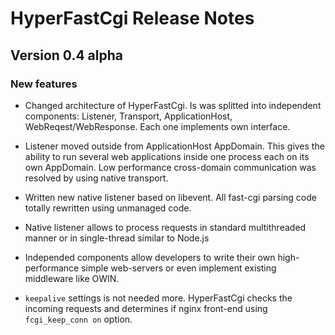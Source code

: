 # HyperFastCgi Release Notes

## Version 0.4 alpha

### New features
* Changed architecture of HyperFastCgi. Is was splitted into independent components:
Listener, Transport, ApplicationHost, WebReqest/WebResponse. Each one implements own 
interface.

* Listener moved outside from ApplicationHost AppDomain. This gives the ability to run
several web applications inside one process each on its own AppDomain. Low performance
cross-domain communication was resolved by using native transport.

* Written new native listener based on libevent. All fast-cgi parsing code totally 
rewritten using unmanaged code.

* Native listener allows to process requests in standard multithreaded manner or in single-thread 
similar to Node.js

* Independed components allow developers to write their own high-performance simple web-servers or even
implement existing middleware like OWIN.

* `keepalive` settings is not needed more. HyperFastCgi checks the incoming requests and
determines if nginx front-end using `fcgi_keep_conn on` option.